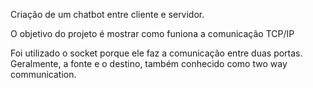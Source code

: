 Criação de um chatbot entre cliente e servidor. 

O objetivo do projeto é mostrar como funiona a comunicação TCP/IP

Foi utilizado o socket porque ele faz a comunicação entre duas portas. Geralmente, a fonte e o destino, também conhecido como two way communication. 

